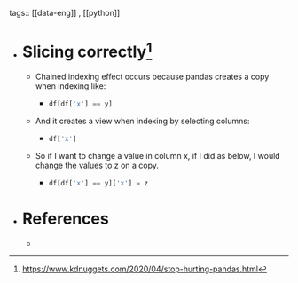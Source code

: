 tags:: [[data-eng]] , [[python]]

- # Slicing correctly[^1]
	- Chained indexing effect occurs because pandas creates a copy when indexing like:
		- ```python
		  df[df['x'] == y]
		  ```
	- And it creates a view when indexing by selecting columns:
		- ```python
		  df['x']
		  ```
	- So if I want to change a value in column x, if I did as below, I would change the values to z on a copy.
		- ```python
		  df[df['x'] == y]['x'] = z
		  ```
- # References
	- [^1]: https://www.kdnuggets.com/2020/04/stop-hurting-pandas.html